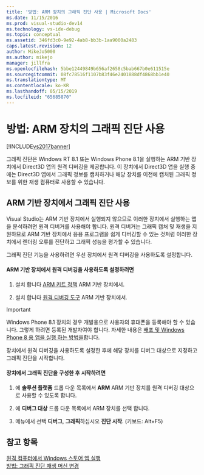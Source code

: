 ```yaml
---
title: '방법: ARM 장치의 그래픽 진단 사용 | Microsoft Docs'
ms.date: 11/15/2016
ms.prod: visual-studio-dev14
ms.technology: vs-ide-debug
ms.topic: conceptual
ms.assetid: 346fd3c0-9e92-4ab8-bb3b-1aa9000a2483
caps.latest.revision: 12
author: MikeJo5000
ms.author: mikejo
manager: jillfra
ms.openlocfilehash: 5bbe12449849b656af2658c5bab667b0e611515e
ms.sourcegitcommit: 08fc78516f1107b83f46e2401888df4868bb1e40
ms.translationtype: MT
ms.contentlocale: ko-KR
ms.lasthandoff: 05/15/2019
ms.locfileid: "65685870"
---
```

# <a name="how-to-use-graphics-diagnostics-with-an-arm-device"></a>방법: ARM 장치의 그래픽 진단 사용
[!INCLUDE[vs2017banner](../includes/vs2017banner.md)]

그래픽 진단은 Windows RT 8.1 또는 Windows Phone 8.1을 실행하는 ARM 기반 장치에서 Direct3D 앱의 원격 디버깅을 제공합니다. 이 장치에서 Direct3D 앱을 실행 중에는 Direct3D 앱에서 그래픽 정보를 캡처하거나 해당 장치를 이전에 캡처된 그래픽 정보를 위한 재생 컴퓨터로 사용할 수 있습니다.  
  
## <a name="using-graphics-diagnostics-with-an-arm-based-device"></a>ARM 기반 장치에서 그래픽 진단 사용  
 Visual Studio는 ARM 기반 장치에서 실행되지 않으므로 이러한 장치에서 실행하는 앱을 분석하려면 원격 디버거를 사용해야 합니다. 원격 디버거는 그래픽 캡처 및 재생을 지원하므로 ARM 기반 장치에서 응용 프로그램을 쉽게 디버깅할 수 있는 것처럼 이러한 장치에서 렌더링 오류를 진단하고 그래픽 성능을 평가할 수 있습니다.  
  
 그래픽 진단 기능을 사용하려면 우선 장치에서 원격 디버깅을 사용하도록 설정합니다.  
  
#### <a name="to-enable-remote-debugging-on-your-arm-based-device"></a>ARM 기반 장치에서 원격 디버깅을 사용하도록 설정하려면  
  
1. 설치 합니다 [ARM 키트 정책](https://msdn.microsoft.com/windows/desktop/dn469188) ARM 기반 장치에서.  
  
2. 설치 합니다 [원격 디버깅 도구](https://my.visualstudio.com/Downloads?q=remote%20tools%20visual%20studio%202015) ARM 기반 장치에서.  
  
> [!IMPORTANT]
> Windows Phone 8.1 장치의 경우 개발용으로 사용자의 휴대폰을 등록해야 할 수 있습니다. 그렇게 하려면 등록된 개발자여야 합니다. 자세한 내용은 [배포 및 Windows Phone 8 용 앱을 실행 하는 방법을](https://msdn.microsoft.com/library/windowsphone/develop/ff402565.aspx)합니다.  
  
 장치에서 원격 디버깅을 사용하도록 설정한 후에 해당 장치를 디버그 대상으로 지정하고 그래픽 진단을 시작합니다.  
  
#### <a name="to-configure-and-start-graphics-diagnostics-on-your-device"></a>장치에서 그래픽 진단을 구성한 후 시작하려면  
  
1. 에 **솔루션 플랫폼** 드롭 다운 목록에서 **ARM** ARM 기반 장치를 원격 디버깅 대상으로 사용할 수 있도록 합니다.  
  
2. 에 **디버그 대상** 드롭 다운 목록에서 ARM 장치를 선택 합니다.  
  
3. 메뉴에서 선택 **디버그**, **그래픽**하십시오 **진단 시작**. (키보드: Alt+F5)  
  
## <a name="see-also"></a>참고 항목  
 [원격 컴퓨터에서 Windows 스토어 앱 실행](../debugger/run-windows-store-apps-on-a-remote-machine.md)   
 [방법: 그래픽 진단 재생 머신 변경](../debugger/how-to-change-the-graphics-diagnostics-playback-machine.md)
